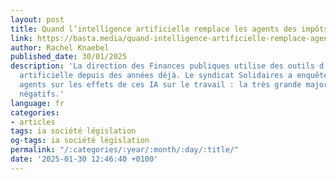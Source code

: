 ```yaml
---
layout: post
title: Quand l’intelligence artificielle remplace les agents des impôts
link: https://basta.media/quand-intelligence-artificielle-remplace-agents-impots-IA
author: Rachel Knaebel
published_date: 30/01/2025
description: 'La direction des Finances publiques utilise des outils d’intelligence
  artificielle depuis des années déjà. Le syndicat Solidaires a enquêté auprès des
  agents sur les effets de ces IA sur le travail : la très grande majorité les jugent
  négatifs.'
language: fr
categories:
- articles
tags: ia société législation
og-tags: ia société législation
permalink: "/:categories/:year/:month/:day/:title/"
date: '2025-01-30 12:46:40 +0100'
---
```

